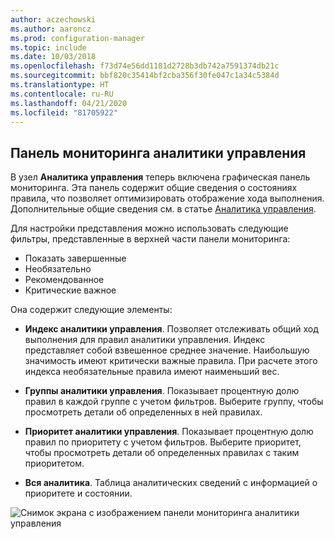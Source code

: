 ```yaml
---
author: aczechowski
ms.author: aaroncz
ms.prod: configuration-manager
ms.topic: include
ms.date: 10/03/2018
ms.openlocfilehash: f73d74e56dd1181d2728b3db742a7591374db21c
ms.sourcegitcommit: bbf820c35414bf2cba356f30fe047c1a34c5384d
ms.translationtype: HT
ms.contentlocale: ru-RU
ms.lasthandoff: 04/21/2020
ms.locfileid: "81705922"
---
```

## <a name="management-insights-dashboard"></a><a name="bkmk_insights"></a> Панель мониторинга аналитики управления
<!--1357979-->

В узел **Аналитика управления** теперь включена графическая панель мониторинга. Эта панель содержит общие сведения о состояниях правила, что позволяет оптимизировать отображение хода выполнения. Дополнительные общие сведения см. в статье [Аналитика управления](../../../servers/manage/management-insights.md).

Для настройки представления можно использовать следующие фильтры, представленные в верхней части панели мониторинга:
- Показать завершенные
- Необязательно
- Рекомендованное
- Критические важное

Она содержит следующие элементы:
- **Индекс аналитики управления**. Позволяет отслеживать общий ход выполнения для правил аналитики управления. Индекс представляет собой взвешенное среднее значение. Наибольшую значимость имеют критически важные правила. При расчете этого индекса необязательные правила имеют наименьший вес.  

- **Группы аналитики управления**. Показывает процентную долю правил в каждой группе с учетом фильтров. Выберите группу, чтобы просмотреть детали об определенных в ней правилах.  

- **Приоритет аналитики управления**. Показывает процентную долю правил по приоритету с учетом фильтров. Выберите приоритет, чтобы просмотреть детали об определенных правилах с таким приоритетом.  

- **Вся аналитика**. Таблица аналитических сведений с информацией о приоритете и состоянии.  

![Снимок экрана с изображением панели мониторинга аналитики управления](../../media/1357979-management-insights-dashboard.png)


